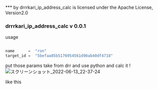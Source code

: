 *** by drrrkari_ip_address_calc is licensed under the Apache License, Version2.0

### drrrkari_ip_address_calc v 0.0.1
usage  

~~~ python 

name      =  "ron"
target_id =  "5befaa85b5176954561d90ab40df4718"

~~~
put those params take from drr and use python and calc it !  
![スクリーンショット_2022-06-13_22-37-24](https://user-images.githubusercontent.com/96737425/173366443-5df89597-7b22-4180-b456-f9e344f633ed.png)

like this  
